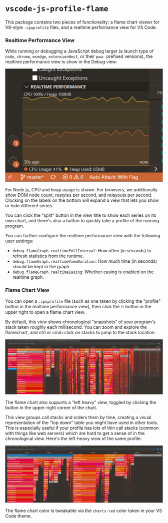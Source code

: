 # `vscode-js-profile-flame`

This package contains two pieces of functionality: a flame chart viewer for
V8-style `.cpuprofile` files, and a realtime performance view for VS Code:

### Realtime Performance View

While running or debugging a JavaScript debug target (a launch type of `node`,
`chrome`, `msedge`, `extensionHost`, or their `pwa-` prefixed versions), the
realtime performance view is show in the Debug view:

![](/packages/vscode-js-profile-flame/resources/realtime-view.png)

For Node.js, CPU and heap usage is shown. For browsers, we additionally show DOM
node count, restyles per second, and relayouts per second. Clocking on the
labels on the bottom will expand a view that lets you show or hide different
series.

You can click the "split" button in the view title to show each series on its
own chart, and there's also a button to quickly take a profile of the running
program.

You can further configure the realtime performance view with the following user
settings:

-   `debug.flameGraph.realtimePollInterval`: How often (in seconds) to refresh
    statistics from the runtime.
-   `debug.flameGraph.realtimeViewDuration`: How much time (in seconds) should
    be kept in the graph.
-   `debug.flameGraph.realtimeEasing`: Whether easing is enabled on the realtime
    graph.

### Flame Chart View

You can open a `.cpuprofile` file (such as one taken by clicking the "profile"
button in the realtime performance view), then click the 🔥 button in the upper
right to open a flame chart view.

By default, this view shows chronological "snapshots" of your program's stack
taken roughly each millisecond. You can zoom and explore the flamechart, and
ctrl or cmd+click on stacks to jump to the stack location.

![](/packages/vscode-js-profile-flame/resources/flame-chrono.png)

The flame chart also supports a "left heavy" view, toggled by clicking the
button in the upper-right corner of the chart.

This view groups call stacks and orders them by time, creating a visual
representation of the "top down" table you might have used in other tools. This
is especially useful if your profile has lots of thin call stacks (common with
things like web servers) which are hard to get a sense of in the chronological
view. Here's the left-heavy view of the same profile:

![](/packages/vscode-js-profile-flame/resources/flame-leftheavy.png)

The flame chart color is tweakable via the `charts-red` color token in your VS
Code theme.
